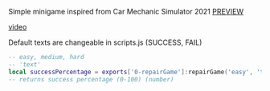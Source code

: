Simple minigame inspired from Car Mechanic Simulator 2021 [PREVIEW](https://streamable.com/rxv42m)

[video](https://streamable.com/rxv42m)

Default texts are changeable in scripts.js (SUCCESS, FAIL)
```lua
-- easy, medium, hard
-- 'text'
local successPercentage = exports['0-repairGame']:repairGame('easy', 'text')
-- returns success percentage (0-100) (number)
```
